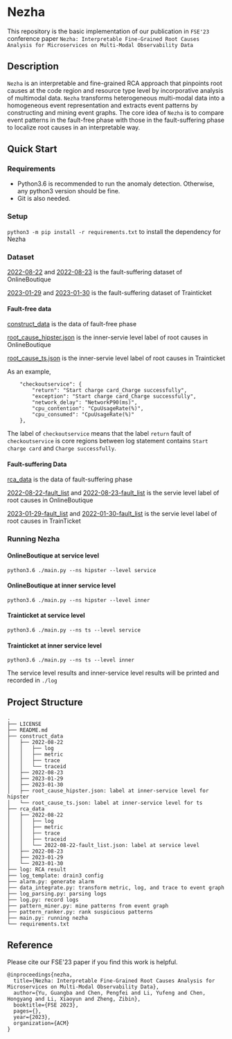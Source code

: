 # Nezha

This repository is the basic implementation of our publication in `FSE'23` conference paper `Nezha: Interpretable Fine-Grained Root Causes Analysis for Microservices on Multi-Modal Observability Data`

## Description

`Nezha` is an interpretable and fine-grained RCA approach that pinpoints root causes at the code region and resource type level by incorporative analysis of multimodal data. `Nezha` transforms heterogeneous multi-modal data into a homogeneous event representation and extracts event patterns by constructing and mining event graphs. The core idea of `Nezha` is to compare event patterns in the fault-free phase with those in the fault-suffering phase to localize root causes in an interpretable way. 

## Quick Start

### Requirements 

- Python3.6 is recommended to run the anomaly detection. Otherwise, any python3 version should be fine.
- Git is also needed.

### Setup
`python3 -m pip install -r requirements.txt` to install the dependency for Nezha

### Dataset 

[2022-08-22](./rca_data/2022-08-22/) and [2022-08-23](./rca_data/2022-08-23/) is the fault-suffering dataset of OnlineBoutique


[2023-01-29](./rca_data/2023-01-29/) and [2023-01-30](./rca_data/2023-01-30/) is the fault-suffering dataset of Trainticket

#### Fault-free data

[construct_data](./construct_data/)  is the data of fault-free phase 

[root_cause_hipster.json](./construct_data/root_cause_hipster.json) is the inner-servie level label of root causes in OnlineBoutique

[root_cause_ts.json](./construct_data/root_cause_ts.json) is the inner-servie level label of root causes in Trainticket

As an example,

```
    "checkoutservice": {
        "return": "Start charge card_Charge successfully",
        "exception": "Start charge card_Charge successfully",
        "network_delay": "NetworkP90(ms)",
        "cpu_contention": "CpuUsageRate(%)",
        "cpu_consumed": "CpuUsageRate(%)"
    },
```

The label of `checkoutservice` means that the label `return` fault of `checkoutservice` is core regions between log statement contains  `Start charge card` and `Charge successfully`. 


#### Fault-suffering Data

[rca_data](./rca_data/) is the data of fault-suffering phase

[2022-08-22-fault_list](./rca_data/2022-08-22-fault_list) and [2022-08-23-fault_list](./rca_data/2022-08-23-fault_list) is the servie level label of root causes in OnlineBoutique

[2023-01-29-fault_list](./rca_data/2022-01-29-fault_list) and [2022-01-30-fault_list](./rca_data/2022-01-30-fault_list) is the servie level label of root causes in TrainTicket

### Running  Nezha

#### OnlineBoutique at service level


```
python3.6 ./main.py --ns hipster --level service 
```

#### OnlineBoutique at inner service level

```
python3.6 ./main.py --ns hipster --level inner
```

#### Trainticket at service level

```
python3.6 ./main.py --ns ts --level service
```

#### Trainticket at inner service level

```
python3.6 ./main.py --ns ts --level inner
```

The service level results and inner-service level results will be printed and recorded in `./log`

## Project Structure
```
.
├── LICENSE
├── README.md
├── construct_data
│   ├── 2022-08-22
│   │   ├── log
│   │   ├── metric
│   │   ├── trace
│   │   └── traceid
│   ├── 2022-08-23
│   ├── 2023-01-29
│   ├── 2023-01-30
│   ├── root_cause_hipster.json: label at inner-service level for hipster
│   └── root_cause_ts.json: label at inner-service level for ts
├── rca_data
│   ├── 2022-08-22
│   │   ├── log
│   │   ├── metric
│   │   ├── trace
│   │   ├── traceid
│   │   └── 2022-08-22-fault_list.json: label at service level
│   ├── 2022-08-23
│   ├── 2023-01-29
│   └── 2023-01-30
├── log: RCA result
├── log_template: drain3 config 
├── alarm.py: generate alarm 
├── data_integrate.py: transform metric, log, and trace to event graph 
├── log_parsing.py: parsing logs
├── log.py: record logs
├── pattern_miner.py: mine patterns from event graph
├── pattern_ranker.py: rank suspicious patterns
├── main.py: running nezha
└── requirements.txt

```

## Reference
Please cite our FSE'23 paper if you find this work is helpful. 
```
@inproceedings{nezha,
  title={Nezha: Interpretable Fine-Grained Root Causes Analysis for Microservices on Multi-Modal Observability Data},
  author={Yu, Guangba and Chen, Pengfei and Li, Yufeng and Chen, Hongyang and Li, Xiaoyun and Zheng, Zibin},
  booktitle={FSE 2023},
  pages={},
  year={2023},
  organization={ACM}
}
```